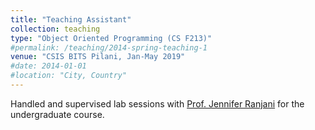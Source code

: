 ```yaml
---
title: "Teaching Assistant"
collection: teaching
type: "Object Oriented Programming (CS F213)"
#permalink: /teaching/2014-spring-teaching-1
venue: "CSIS BITS Pilani, Jan-May 2019"
#date: 2014-01-01
#location: "City, Country"
---
```

Handled and supervised lab sessions with [Prof. Jennifer Ranjani](https://www.bits-pilani.ac.in/pilani/jenniferranjani/profile) for the undergraduate course.
